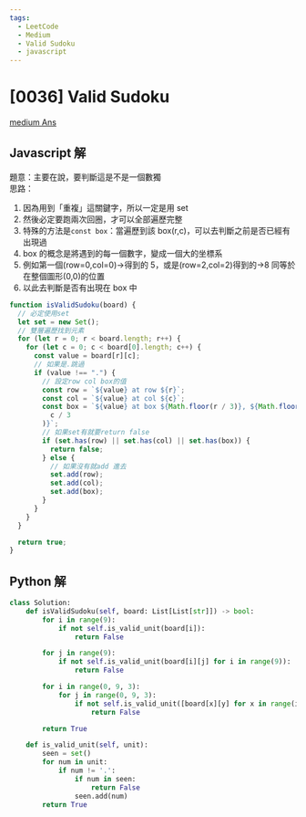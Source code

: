 ```yaml
---
tags:
  - LeetCode
  - Medium
  - Valid Sudoku
  - javascript
---
```


# [0036] Valid Sudoku

[medium Ans](https://medium.com/codex/valid-sudoku-the-javascript-solution-2d1543f85410)

## Javascript 解

題意：主要在說，要判斷這是不是一個數獨  
思路：

1. 因為用到「重複」這關鍵字，所以一定是用 set
2. 然後必定要跑兩次回圈，才可以全部遍歷完整
3. 特殊的方法是`const box`：當遍歷到該 box(r,c)，可以去判斷之前是否已經有出現過
4. box 的概念是將遇到的每一個數字，變成一個大的坐標系
5. 例如第一個(row=0,col=0)->得到的 5，或是(row=2,col=2)得到的->8 同等於在整個圖形(0,0)的位置
6. 以此去判斷是否有出現在 box 中

```js
function isValidSudoku(board) {
  // 必定使用set
  let set = new Set();
  // 雙層遍歷找到元素
  for (let r = 0; r < board.length; r++) {
    for (let c = 0; c < board[0].length; c++) {
      const value = board[r][c];
      // 如果是.跳過
      if (value !== ".") {
        // 設定row col box的值
        const row = `${value} at row ${r}`;
        const col = `${value} at col ${c}`;
        const box = `${value} at box ${Math.floor(r / 3)}, ${Math.floor(
          c / 3
        )}`;
        // 如果set有就要return false
        if (set.has(row) || set.has(col) || set.has(box)) {
          return false;
        } else {
          // 如果沒有就add 進去
          set.add(row);
          set.add(col);
          set.add(box);
        }
      }
    }
  }

  return true;
}
```

## Python 解
```python
class Solution:
    def isValidSudoku(self, board: List[List[str]]) -> bool:
        for i in range(9):
            if not self.is_valid_unit(board[i]):
                return False

        for j in range(9):
            if not self.is_valid_unit(board[i][j] for i in range(9)):
                return False

        for i in range(0, 9, 3):
            for j in range(0, 9, 3):
                if not self.is_valid_unit([board[x][y] for x in range(i, i+3) for y in range(j, j+3)]):
                    return False

        return True

    def is_valid_unit(self, unit):
        seen = set()
        for num in unit:
            if num != '.':
                if num in seen:
                    return False
                seen.add(num)
        return True
            
```
